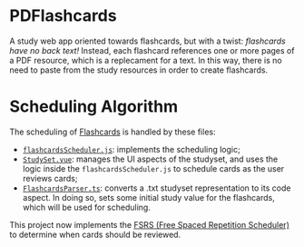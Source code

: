 # PDFlashcards

A study web app oriented towards flashcards, but with a twist: _flashcards have no back text!_ Instead, each flashcard references one or more pages of a PDF resource, which is a replecament for a text. In this way, there is no need to paste from the study resources in order to create flashcards.

# Scheduling Algorithm

The scheduling of [Flashcards](src/components/Flashcards/Flashcard.vue) is handled by these files:
- [`flashcardsScheduler.js`](src/flashcardsScheduler.js): implements the scheduling logic;
- [`StudySet.vue`](src/components/Flashcards/StudySet.vue): manages the UI aspects of the studyset, and uses the logic inside the `flashcardsScheduler.js` to schedule cards as the user reviews cards;
- [`FlashcardsParser.ts`](src/FlashcardParser/FlashcardsParser.ts): converts a .txt studyset representation to its code aspect. In doing so, sets some initial study value for the flashcards, which will be used for scheduling.

This project now implements the [FSRS (Free Spaced Repetition Scheduler)](https://github.com/open-spaced-repetition/fsrs4anki/wiki/The-Algorithm) to determine when cards should be reviewed.